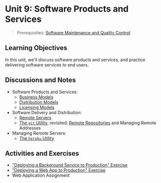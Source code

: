 

# Unit 9: Software Products and Services

> Prerequisites: [Software Maintenance and Quality Control](unit-8.md)

## Learning Objectives

In this unit, we'll discuss software products and services, and practice delivering software services to end users.

## Discussions and Notes

  + Software Products and Services:
    + [Business Models](/notes/software.md#business-models)
    + [Distribution Models](/notes/software.md#distribution-models)
    + [Licensing Models](/notes/software.md#licensing-models)
  + Software Delivery and Distribution:
    + [Remote Servers](/notes/servers.md)
    + [The `git` Utility](/notes/git.md), revisited: [Remote Repositories](/notes/git.md#remote-repositories) and Managing Remote Addresses
  + Managing Remote Servers:
    + [The `heroku` Utility](/notes/heroku.md)

## Activities and Exercises

  + ["Deploying a Background Service to Production" Exercise](/exercises/deploying-services/README.md)
  + ["Deploying a Web App to Production" Exercise](/exercises/deploying-web-apps/README.md)
  + Web Application Assignment

